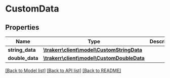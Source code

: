 # CustomData

## Properties
Name | Type | Description | Notes
------------ | ------------- | ------------- | -------------
**string_data** | [**\trakerr\client\model\CustomStringData**](CustomStringData.md) |  | [optional] 
**double_data** | [**\trakerr\client\model\CustomDoubleData**](CustomDoubleData.md) |  | [optional] 

[[Back to Model list]](../README.md#documentation-for-models) [[Back to API list]](../README.md#documentation-for-api-endpoints) [[Back to README]](../README.md)


